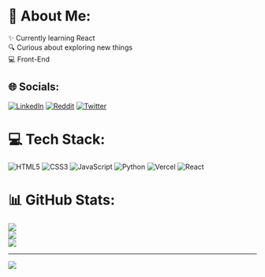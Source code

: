 # 💫 About Me:
✨ Currently learning React<br>🔍 Curious about exploring new things<br>💻 Front-End


## 🌐 Socials:
[![LinkedIn](https://img.shields.io/badge/LinkedIn-%230077B5.svg?logo=linkedin&logoColor=white)](https://linkedin.com/in/aakash-r-5992bb1bb) [![Reddit](https://img.shields.io/badge/Reddit-%23FF4500.svg?logo=Reddit&logoColor=white)](https://reddit.com/user/I-am-virus) [![Twitter](https://img.shields.io/badge/Twitter-%231DA1F2.svg?logo=Twitter&logoColor=white)](https://twitter.com/akash_pugazh) 

# 💻 Tech Stack:
![HTML5](https://img.shields.io/badge/html5-%23E34F26.svg?style=flat&logo=html5&logoColor=white) ![CSS3](https://img.shields.io/badge/css3-%231572B6.svg?style=flat&logo=css3&logoColor=white) ![JavaScript](https://img.shields.io/badge/javascript-%23323330.svg?style=flat&logo=javascript&logoColor=%23F7DF1E) ![Python](https://img.shields.io/badge/python-3670A0?style=flat&logo=python&logoColor=ffdd54) ![Vercel](https://img.shields.io/badge/vercel-%23000000.svg?style=flat&logo=vercel&logoColor=white) ![React](https://img.shields.io/badge/react-%2320232a.svg?style=flat&logo=react&logoColor=%2361DAFB) 
# 📊 GitHub Stats:
![](https://github-readme-stats.vercel.app/api?username=Akash-pugazh&theme=swift&hide_border=true&include_all_commits=true&count_private=true)<br/>
![](https://github-readme-streak-stats.herokuapp.com/?user=Akash-pugazh&theme=swift&hide_border=true)<br/>
![](https://github-readme-stats.vercel.app/api/top-langs/?username=Akash-pugazh&theme=swift&hide_border=true&include_all_commits=true&count_private=true&layout=compact)

---
[![](https://visitcount.itsvg.in/api?id=Akash-pugazh&icon=2&color=12)](https://visitcount.itsvg.in)

<!-- Proudly created with GPRM ( https://gprm.itsvg.in ) -->
